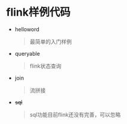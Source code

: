 # flink样例代码

- helloword

  > 最简单的入门样例

- queryable

  > flink状态查询

- join

  > 流拼接

- ~~sql~~

  > sql功能目前flink还没有完善，可以忽略

